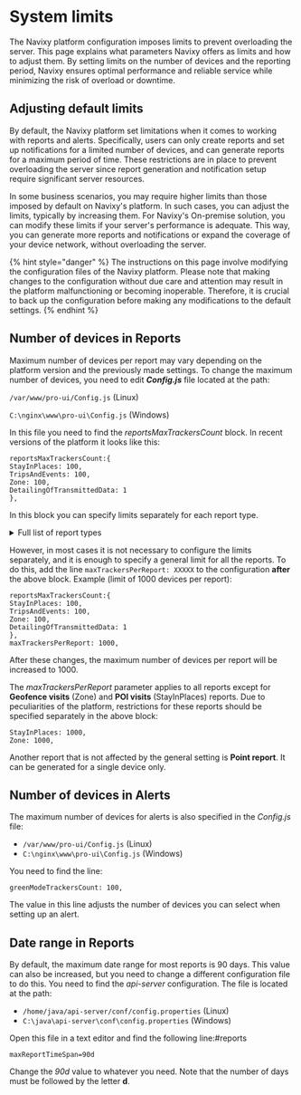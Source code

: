 # System limits

The Navixy platform configuration imposes limits to prevent overloading the server. This page explains what parameters Navixy offers as limits and how to adjust them. By setting limits on the number of devices and the reporting period, Navixy ensures optimal performance and reliable service while minimizing the risk of overload or downtime.

## Adjusting default limits

By default, the Navixy platform set limitations when it comes to working with reports and alerts. Specifically, users can only create reports and set up notifications for a limited number of devices, and can generate reports for a maximum period of time. These restrictions are in place to prevent overloading the server since report generation and notification setup require significant server resources.

In some business scenarios, you may require higher limits than those imposed by default on Navixy's platform. In such cases, you can adjust the limits, typically by increasing them. For Navixy's On-premise solution, you can modify these limits if your server's performance is adequate. This way, you can generate more reports and notifications or expand the coverage of your device network, without overloading the server.

{% hint style="danger" %}
The instructions on this page involve modifying the configuration files of the Navixy platform. Please note that making changes to the configuration without due care and attention may result in the platform malfunctioning or becoming inoperable. Therefore, it is crucial to back up the configuration before making any modifications to the default settings.
{% endhint %}

## Number of devices in Reports

Maximum number of devices per report may vary depending on the platform version and the previously made settings. To change the maximum number of devices, you need to edit _**Config.js**_ file located at the path:

`/var/www/pro-ui/Config.js` (Linux)

`C:\nginx\www\pro-ui\Config.js` (Windows)

In this file you need to find the _reportsMaxTrackersCount_ block. In recent versions of the platform it looks like this:

```editorconfig
reportsMaxTrackersCount:{
StayInPlaces: 100,
TripsAndEvents: 100,
Zone: 100,
DetailingOfTransmittedData: 1
},
```

In this block you can specify limits separately for each report type.

<details>

<summary>Full list of report types</summary>

* SOS
* Fall
* Detach
* Safety
* LocationRequest
* VehicleReadings
* DeviceOnOff
* ExternalPower
* LowBattery
* DeviceStatus
* Speeding
* RoadRulesViolations
* DeviceOnOffIdle
* TaskReport
* DrivingQuality
* StatusReport
* DriverChangesReport
* FormFieldsValues
* TripByState
* TripByShifts
* FuelConsumption
* Checkin
* DrivingQuality
* StayInZones
* StayInPlaces
* TripsAndEvents
* ZoneEvents
* DetailingOfTransmittedData
* FormFieldsValues
* TaskReport
* Event
* TaskFullReport

</details>

However, in most cases it is not necessary to configure the limits separately, and it is enough to specify a general limit for all the reports. To do this, add the line `maxTrackersPerReport: XXXXX` to the configuration **after** the above block. Example (limit of 1000 devices per report):

```editorconfig
reportsMaxTrackersCount:{
StayInPlaces: 100,
TripsAndEvents: 100,
Zone: 100,
DetailingOfTransmittedData: 1
},
maxTrackersPerReport: 1000,
```

After these changes, the maximum number of devices per report will be increased to 1000.

The _maxTrackersPerReport_ parameter applies to all reports except for **Geofence visits** (Zone) and **POI visits** (StayInPlaces) reports. Due to peculiarities of the platform, restrictions for these reports should be specified separately in the above block:

```
StayInPlaces: 1000,
Zone: 1000,
```

Another report that is not affected by the general setting is **Point report**. It can be generated for a single device only.

## Number of devices in Alerts

The maximum number of devices for alerts is also specified in the _Config.js_ file:

* `/var/www/pro-ui/Config.js` (Linux)
* `C:\nginx\www\pro-ui\Config.js` (Windows)

You need to find the line:

```
greenModeTrackersCount: 100,
```

The value in this line adjusts the number of devices you can select when setting up an alert.

## Date range in Reports

By default, the maximum date range for most reports is 90 days. This value can also be increased, but you need to change a different configuration file to do this. You need to find the _api-server_ configuration. The file is located at the path:

* `/home/java/api-server/conf/config.properties` (Linux)
* `C:\java\api-server\conf\config.properties` (Windows)

Open this file in a text editor and find the following line:#reports

```
maxReportTimeSpan=90d
```

Change the _90d_ value to whatever you need. Note that the number of days must be followed by the letter **d**.
